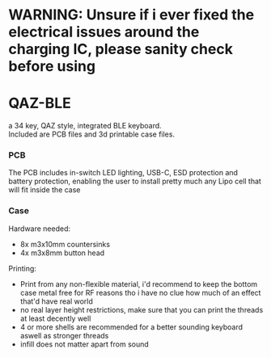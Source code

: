 # WARNING: Unsure if i ever fixed the electrical issues around the charging IC, please sanity check before using


# QAZ-BLE

a 34 key, QAZ style, integrated BLE keyboard.   
Included are PCB files and 3d printable case files.







### PCB
The PCB includes in-switch LED lighting, USB-C, ESD protection and battery protection, enabling the user to install pretty much any Lipo cell that will fit inside the case

### Case
Hardware needed:

* 8x m3x10mm countersinks
* 4x m3x8mm button head

Printing:

* Print from any non-flexible material, i'd recommend to keep the bottom case metal free for RF reasons tho i have no clue how much of an effect that'd have real world
* no real layer height restrictions, make sure that you can print the threads at least decently well
* 4 or more shells are recommended for a better sounding keyboard aswell as stronger threads
* infill does not matter apart from sound
